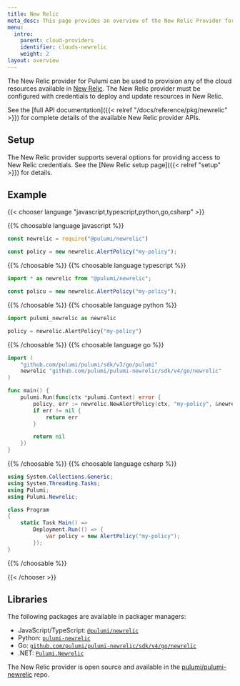 ```yaml
---
title: New Relic
meta_desc: This page provides an overview of the New Relic Provider for Pulumi.
menu:
  intro:
    parent: cloud-providers
    identifier: clouds-newrelic
    weight: 2
layout: overview
---
```


The New Relic provider for Pulumi can be used to provision any of the cloud resources available in [New Relic](https://newrelic.com/).
The New Relic provider must be configured with credentials to deploy and update resources in New Relic.

See the [full API documentation]({{< relref "/docs/reference/pkg/newrelic" >}}) for complete details of the available New Relic provider APIs.

## Setup

The New Relic provider supports several options for providing access to New Relic credentials.  See the [New Relic setup page]({{< relref "setup" >}}) for details.

## Example

{{< chooser language "javascript,typescript,python,go,csharp" >}}

{{% choosable language javascript %}}

```javascript
const newrelic = require("@pulumi/newrelic")

const policy = new newrelic.AlertPolicy("my-policy");
```

{{% /choosable %}}
{{% choosable language typescript %}}

```typescript
import * as newrelic from "@pulumi/newrelic";

const policu = new newrelic.AlertPolicy("my-policy");
```

{{% /choosable %}}
{{% choosable language python %}}

```python
import pulumi_newrelic as newrelic

policy = newrelic.AlertPolicy("my-policy")
```

{{% /choosable %}}
{{% choosable language go %}}

```go
import (
	"github.com/pulumi/pulumi/sdk/v3/go/pulumi"
	newrelic "github.com/pulumi/pulumi-newrelic/sdk/v4/go/newrelic"
)

func main() {
	pulumi.Run(func(ctx *pulumi.Context) error {
		policy, err := newrelic.NewAlertPolicy(ctx, "my-policy", &newrelic.AlertPolicyArgs{})
		if err != nil {
			return err
		}

		return nil
	})
}

```

{{% /choosable %}}
{{% choosable language csharp %}}

```csharp
using System.Collections.Generic;
using System.Threading.Tasks;
using Pulumi;
using Pulumi.Newrelic;

class Program
{
    static Task Main() =>
        Deployment.Run(() => {
            var policy = new AlertPolicy("my-policy");
        });
}
```

{{% /choosable %}}

{{< /chooser >}}

## Libraries

The following packages are available in packager managers:

* JavaScript/TypeScript: [`@pulumi/newrelic`](https://www.npmjs.com/package/@pulumi/newrelic)
* Python: [`pulumi-newrelic`](https://pypi.org/project/pulumi-newrelic/)
* Go: [`github.com/pulumi/pulumi-newrelic/sdk/v4/go/newrelic`](https://github.com/pulumi/pulumi-newrelic)
* .NET: [`Pulumi.Newrelic`](https://www.nuget.org/packages/Pulumi.Newrelic)

The New Relic provider is open source and available in the [pulumi/pulumi-newrelic](https://github.com/pulumi/pulumi-newrelic) repo.
